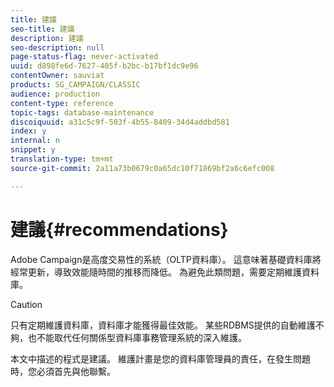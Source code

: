 ```yaml
---
title: 建議
seo-title: 建議
description: 建議
seo-description: null
page-status-flag: never-activated
uuid: d898fe6d-7627-405f-b2bc-b17bf1dc9e96
contentOwner: sauviat
products: SG_CAMPAIGN/CLASSIC
audience: production
content-type: reference
topic-tags: database-maintenance
discoiquuid: a31c5c9f-503f-4b55-8409-34d4addbd581
index: y
internal: n
snippet: y
translation-type: tm+mt
source-git-commit: 2a11a73b0679c0a65dc10f71869bf2a6c6efc008

---
```



# 建議{#recommendations}

Adobe Campaign是高度交易性的系統（OLTP資料庫）。 這意味著基礎資料庫將經常更新，導致效能隨時間的推移而降低。 為避免此類問題，需要定期維護資料庫。

>[!CAUTION]
>
>只有定期維護資料庫，資料庫才能獲得最佳效能。 某些RDBMS提供的自動維護不夠，也不能取代任何關係型資料庫事務管理系統的深入維護。
>  
>本文中描述的程式是建議。 維護計畫是您的資料庫管理員的責任，在發生問題時，您必須首先與他聯繫。

